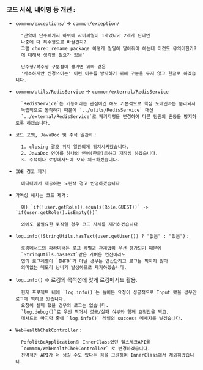 ### 코드 서식, 네이밍 등 개선 :  

- `common/exceptions/` -> `common/exception/`   
     
        "만약에 단수패키지 하위에 자바파일이 1개였다가 2개가 된다면 
        나중에 다 복수형으로 바꿀건지?
        그럼 chore: rename package 이렇게 일일히 달아줘야 하는데 이것도 유의미한가?
        에 대해서 생각할 필요가 있음"

        단수형/복수형 구분점이 생기면 위와 같은 
        '사소하지만 신경쓰이는' 이런 이슈를 방지하기 위해 구분을 두지 않고 한글로 하겠습니다.

- `common/utils/RedisService` -> `common/external/RedisService`  

        `RedisService`는 기능이라는 관점이긴 해도 기본적으로 핵심 도메인과는 분리되서
        독립적으로 동작하기 때문에 `../utils/RedisService` 대신 
        `../external/RedisService`로 패키지명을 변경하여 다른 팀원의 혼동을 방지하도록 하겠습니다.

- `코드 포맷, JavaDoc 및 주석 일관화` :   
 
        1. closing 괄호 위치 일관되게 위치시키겠습니다.
        2. JavaDoc 언어를 하나의 언어(한글)로하고 재작성 하겠습니다.
        3. 주석이나 로킹메서드에 오타 체크하겠습니다.
 
- `IDE 경고 제거`  
 
        에디터에서 제공하는 노란색 경고 반영하겠습니다

- `가독성 해치는 코드 제거` : 
 
        예) `if(!user.getRole().equals(Role.GUEST))` -> `if(user.getRole().isEmpty())`  

        외에도 불필요한 로직일 경우 코드 자체를 제거하겠습니다

- `log.info(!StringUtils.hasText(user.getUser()) ? "없음" : "있음")` :  
 
        로깅메서드의 파라미터는 로그 레벨과 관계없이 우선 평가되기 때문에 
        `StringUtils.hasText`같은 가벼운 연산이라도 
        앱의 로그레벨이 `INFO`가 아닐 경우는 연산만하고 로그는 찍히지 않아 
        의미없는 메모리 낭비가 발생하므로 제거하겠습니다.

- `log.info()` -> 로깅의 목적성에 맞게 로깅메서드 활용.
 
        현재 프로젝트 내에 `log.info()`는 들어온 요청이 성공적으로 Input 됐을 경우만 로그에 찍히고 있습니다.
        요청이 실패 했을 경우의 로그는 없습니다.
        `log.debug()`로 우선 찍어서 성공/실패 여부와 함께 요청값을 찍고,  
        메서드의 마지막 줄에 `log.info()` 레벨의 success 메세지를 넣겠습니다.
    
- `WebHealthChekController` : 
 
        PofolitBeApplication의 InnerClass였던 헬스체크API를  
        `common/WebHealthChekController` 로 변경하겠습니다.
        전역적인 API가 더 생길 수도 있다는 점을 고려하여 InnerClass에서 제외하겠습니다.


